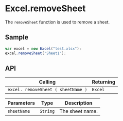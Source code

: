 # Excel.removeSheet

The `removeSheet` function is used to remove a sheet.

## Sample

```javascript
var excel = new Excel("test.xlsx");
excel.removeSheet("Sheet1");
```

## API

| Calling | Returning |
|---|---|
| `excel. removeSheet ( sheetName )` | `Excel` |

| Parameters | Type | Description |
|---|---|---|
| `sheetName` | `String` | The sheet name. |
